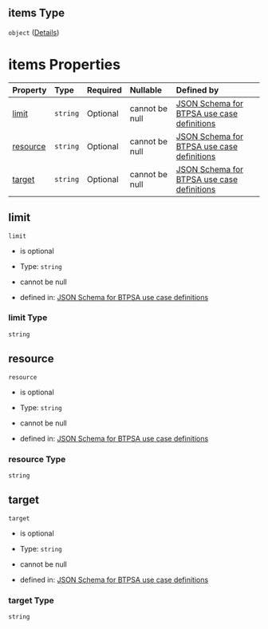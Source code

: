 ## items Type

`object` ([Details](btpsa-usecase-properties-services-items-allof-1-then-allof-29-then-allof-2-then-properties-parameters-properties-resourcequotas-items.md))

# items Properties

| Property              | Type     | Required | Nullable       | Defined by                                                                                                                                                                                                                                                                                                                                                          |
| :-------------------- | :------- | :------- | :------------- | :------------------------------------------------------------------------------------------------------------------------------------------------------------------------------------------------------------------------------------------------------------------------------------------------------------------------------------------------------------------ |
| [limit](#limit)       | `string` | Optional | cannot be null | [JSON Schema for BTPSA use case definitions](btpsa-usecase-properties-services-items-allof-1-then-allof-29-then-allof-2-then-properties-parameters-properties-resourcequotas-items-properties-limit.md "undefined#/properties/services/items/allOf/1/then/allOf/29/then/allOf/2/then/properties/parameters/properties/resourceQuotas/items/properties/limit")       |
| [resource](#resource) | `string` | Optional | cannot be null | [JSON Schema for BTPSA use case definitions](btpsa-usecase-properties-services-items-allof-1-then-allof-29-then-allof-2-then-properties-parameters-properties-resourcequotas-items-properties-resource.md "undefined#/properties/services/items/allOf/1/then/allOf/29/then/allOf/2/then/properties/parameters/properties/resourceQuotas/items/properties/resource") |
| [target](#target)     | `string` | Optional | cannot be null | [JSON Schema for BTPSA use case definitions](btpsa-usecase-properties-services-items-allof-1-then-allof-29-then-allof-2-then-properties-parameters-properties-resourcequotas-items-properties-target.md "undefined#/properties/services/items/allOf/1/then/allOf/29/then/allOf/2/then/properties/parameters/properties/resourceQuotas/items/properties/target")     |

## limit



`limit`

*   is optional

*   Type: `string`

*   cannot be null

*   defined in: [JSON Schema for BTPSA use case definitions](btpsa-usecase-properties-services-items-allof-1-then-allof-29-then-allof-2-then-properties-parameters-properties-resourcequotas-items-properties-limit.md "undefined#/properties/services/items/allOf/1/then/allOf/29/then/allOf/2/then/properties/parameters/properties/resourceQuotas/items/properties/limit")

### limit Type

`string`

## resource



`resource`

*   is optional

*   Type: `string`

*   cannot be null

*   defined in: [JSON Schema for BTPSA use case definitions](btpsa-usecase-properties-services-items-allof-1-then-allof-29-then-allof-2-then-properties-parameters-properties-resourcequotas-items-properties-resource.md "undefined#/properties/services/items/allOf/1/then/allOf/29/then/allOf/2/then/properties/parameters/properties/resourceQuotas/items/properties/resource")

### resource Type

`string`

## target



`target`

*   is optional

*   Type: `string`

*   cannot be null

*   defined in: [JSON Schema for BTPSA use case definitions](btpsa-usecase-properties-services-items-allof-1-then-allof-29-then-allof-2-then-properties-parameters-properties-resourcequotas-items-properties-target.md "undefined#/properties/services/items/allOf/1/then/allOf/29/then/allOf/2/then/properties/parameters/properties/resourceQuotas/items/properties/target")

### target Type

`string`
